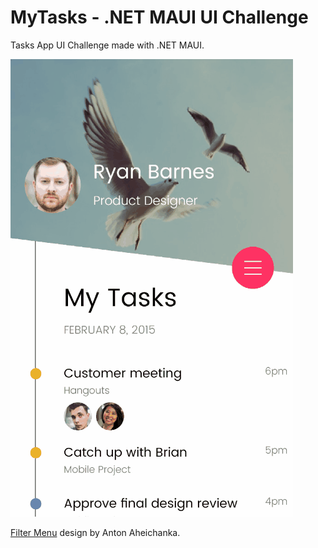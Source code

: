 # MyTasks - .NET MAUI UI Challenge

Tasks App UI Challenge made with .NET MAUI.

![MyTasks](images/maui-tasks.gif)

[Filter Menu](https://dribbble.com/shots/1956586-Filter-Menu) design by Anton Aheichanka.